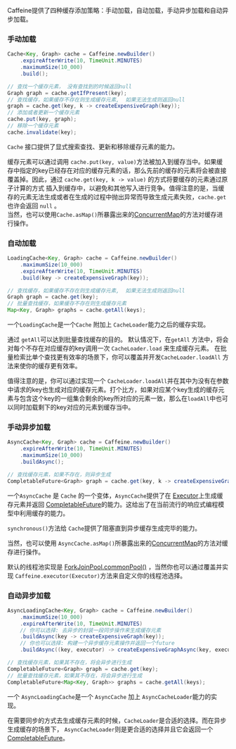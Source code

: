 Caffeine提供了四种缓存添加策略：手动加载，自动加载，手动异步加载和自动异步加载。

### 手动加载

```java
Cache<Key, Graph> cache = Caffeine.newBuilder()
    .expireAfterWrite(10, TimeUnit.MINUTES)
    .maximumSize(10_000)
    .build();

// 查找一个缓存元素， 没有查找到的时候返回null
Graph graph = cache.getIfPresent(key);
// 查找缓存，如果缓存不存在则生成缓存元素,  如果无法生成则返回null
graph = cache.get(key, k -> createExpensiveGraph(key));
// 添加或者更新一个缓存元素
cache.put(key, graph);
// 移除一个缓存元素
cache.invalidate(key);
```

`Cache` 接口提供了显式搜索查找、更新和移除缓存元素的能力。

缓存元素可以通过调用 `cache.put(key, value)`方法被加入到缓存当中。如果缓存中指定的key已经存在对应的缓存元素的话，那么先前的缓存的元素将会被直接覆盖掉。因此，通过 `cache.get(key, k -> value)` 的方式将要缓存的元素通过原子计算的方式 插入到缓存中，以避免和其他写入进行竞争。值得注意的是，当缓存的元素无法生成或者在生成的过程中抛出异常而导致生成元素失败，`cache.get` 也许会返回 `null` 。    
当然，也可以使用`Cache.asMap()`所暴露出来的[ConcurrentMap][concurrent-map]的方法对缓存进行操作。

### 自动加载

```java
LoadingCache<Key, Graph> cache = Caffeine.newBuilder()
    .maximumSize(10_000)
    .expireAfterWrite(10, TimeUnit.MINUTES)
    .build(key -> createExpensiveGraph(key));

// 查找缓存，如果缓存不存在则生成缓存元素,  如果无法生成则返回null
Graph graph = cache.get(key);
// 批量查找缓存，如果缓存不存在则生成缓存元素
Map<Key, Graph> graphs = cache.getAll(keys);
```

一个`LoadingCache`是一个`Cache` 附加上 `CacheLoader`能力之后的缓存实现。    

通过 `getAll`可以达到批量查找缓存的目的。 默认情况下，在`getAll` 方法中，将会对每个不存在对应缓存的key调用一次 `CacheLoader.load` 来生成缓存元素。 在批量检索比单个查找更有效率的场景下，你可以覆盖并开发`CacheLoader.loadAll` 方法来使你的缓存更有效率。

值得注意的是，你可以通过实现一个 `CacheLoader.loadAll`并在其中为没有在参数中请求的key也生成对应的缓存元素。打个比方，如果对应某个key生成的缓存元素与包含这个key的一组集合剩余的key所对应的元素一致，那么在`loadAll`中也可以同时加载剩下的key对应的元素到缓存当中。

### 手动异步加载
```java
AsyncCache<Key, Graph> cache = Caffeine.newBuilder()
    .expireAfterWrite(10, TimeUnit.MINUTES)
    .maximumSize(10_000)
    .buildAsync();

// 查找缓存元素，如果不存在，则异步生成
CompletableFuture<Graph> graph = cache.get(key, k -> createExpensiveGraph(key));
```

一个`AsyncCache` 是 `Cache` 的一个变体，`AsyncCache`提供了在 [Executor][executor]上生成缓存元素并返回 [CompletableFuture][future]的能力。这给出了在当前流行的响应式编程模型中利用缓存的能力。

`synchronous()`方法给 `Cache`提供了阻塞直到异步缓存生成完毕的能力。

当然，也可以使用 `AsyncCache.asMap()`所暴露出来的[ConcurrentMap][concurrent-map]的方法对缓存进行操作。

默认的线程池实现是 [ForkJoinPool.commonPool()][fork-join] ，当然你也可以通过覆盖并实现 `Caffeine.executor(Executor)`方法来自定义你的线程池选择。

### 自动异步加载

```java
AsyncLoadingCache<Key, Graph> cache = Caffeine.newBuilder()
    .maximumSize(10_000)
    .expireAfterWrite(10, TimeUnit.MINUTES)
    // 你可以选择: 去异步的封装一段同步操作来生成缓存元素
    .buildAsync(key -> createExpensiveGraph(key));
    // 你也可以选择: 构建一个异步缓存元素操作并返回一个future
    .buildAsync((key, executor) -> createExpensiveGraphAsync(key, executor));

// 查找缓存元素，如果其不存在，将会异步进行生成
CompletableFuture<Graph> graph = cache.get(key);
// 批量查找缓存元素，如果其不存在，将会异步进行生成
CompletableFuture<Map<Key, Graph>> graphs = cache.getAll(keys);
```

一个 `AsyncLoadingCache`是一个 `AsyncCache` 加上 `AsyncCacheLoader`能力的实现。

在需要同步的方式去生成缓存元素的时候，`CacheLoader`是合适的选择。而在异步生成缓存的场景下， `AsyncCacheLoader`则是更合适的选择并且它会返回一个 [CompletableFuture][future]。

[concurrent-map]: https://docs.oracle.com/javase/8/docs/api/java/util/concurrent/ConcurrentMap.html
[executor]: https://docs.oracle.com/javase/8/docs/api/java/util/concurrent/Executor.html
[fork-join]: https://docs.oracle.com/javase/8/docs/api/java/util/concurrent/ForkJoinPool.html
[future]: https://docs.oracle.com/javase/8/docs/api/java/util/concurrent/CompletableFuture.html